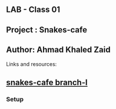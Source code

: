 ## **LAB - Class 01**
## Project : Snakes-cafe
## Author: Ahmad Khaled Zaid
Links and resources:  
## **[snakes-cafe branch-I](https://github.com/Ahmad-Khaled-Zaid/snakes-cafe/pull/4)**
### Setup
```